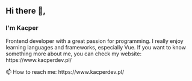 <h2>Hi there 👋,</h2> 
<h3>I'm Kacper</h3>
<p>Frontend developer with a great passion for programming. I really enjoy learning languages and frameworks, especially Vue. If you want to know something more about me, you can check my website: https://www.kacperdev.pl/</p>

<p>📫 How to reach me: https://www.kacperdev.pl/</p>

